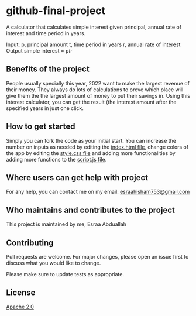 # github-final-project

A calculator that calculates simple interest given principal, annual rate of interest and time period in years.

Input:
   p, principal amount
   t, time period in years
   r, annual rate of interest
Output
   simple interest = p*t*r

## Benefits of the project

People usually specially this year, 2022 want to make the largest revenue of their money. They always do lots of calculations to prove which place will give them the the largest amount of money to put their savings in. Using this interest calculator, you can get the result (the interest amount after the specified years in just one click.

## How to get started

Simply you can fork the code as your initial start. You can increase the number on inputs as needed by editing the [index.html file](./index.html), change colors of the app by editing the [style.css file](./style.css) and adding more functionalities by adding more functions to the [script.js file](./script.js).

## Where users can get help with project

For any help, you can contact me on my email: esraahisham753@gmail.com

## Who maintains and contributes to the project

This project is maintained by me, Esraa Abduallah

## Contributing

Pull requests are welcome. For major changes, please open an issue first
to discuss what you would like to change.

Please make sure to update tests as appropriate.

## License

[Apache 2.0](http://www.apache.org/licenses/)

